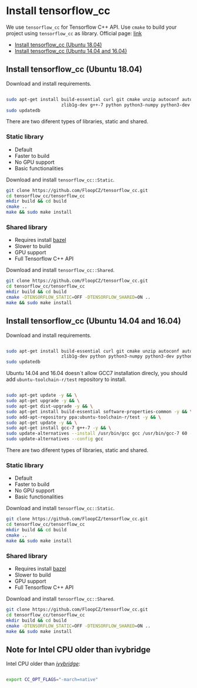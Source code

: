 # Install tensorflow_cc

We use `tensorflow_cc` for Tensorflow C++ API. Use `cmake` to build your project using `tensorflow_cc` as library. Official page: [link](https://github.com/FloopCZ/tensorflow_cc)

- [Install tensorflow_cc (Ubuntu 18.04)](#install-tensorflow_cc-ubuntu-1804)
- [Install tensorflow_cc (Ubuntu 14.04 and 16.04)](#install-tensorflow_cc-ubuntu-1404-and-1604)


## Install tensorflow_cc (Ubuntu 18.04)

Download and install requirements.

```bash

sudo apt-get install build-essential curl git cmake unzip autoconf autogen automake libtool mlocate \
                     zlib1g-dev g++-7 python python3-numpy python3-dev python3-pip python3-wheel wget
sudo updatedb
```
There are two diferent types of libraries, static and shared.

### Static library

- Default
- Faster to build
- No GPU support
- Basic functionalities

Download and install `tensorflow_cc::Static`.

```bash
git clone https://github.com/FloopCZ/tensorflow_cc.git
cd tensorflow_cc/tensorflow_cc
mkdir build && cd build
cmake ..
make && sudo make install
```
### Shared library

- Requires install [bazel](https://github.com/roboticslab-uc3m/installation-guides/blob/master/install-bazel.md)
- Slower to build
- GPU support
- Full Tensorflow C++ API

Download and install `tensorflow_cc::Shared`.

```bash
git clone https://github.com/FloopCZ/tensorflow_cc.git
cd tensorflow_cc/tensorflow_cc
mkdir build && cd build
cmake -DTENSORFLOW_STATIC=OFF -DTENSORFLOW_SHARED=ON ..
make && sudo make install
```
## Install tensorflow_cc (Ubuntu 14.04 and 16.04)

Download and install requirements.
```bash

sudo apt-get install build-essential curl git cmake unzip autoconf autogen automake libtool mlocate \
                     zlib1g-dev python python3-numpy python3-dev python3-pip python3-wheel wget
sudo updatedb
```
Ubuntu 14.04 and 16.04 doesn´t allow GCC7 installation direcly, you should add `ubuntu-toolchain-r/test` repository to install.

```bash

sudo apt-get update -y && \
sudo apt-get upgrade -y && \
sudo apt-get dist-upgrade -y && \
sudo apt-get install build-essential software-properties-common -y && \
sudo add-apt-repository ppa:ubuntu-toolchain-r/test -y && \
sudo apt-get update -y && \
sudo apt-get install gcc-7 g++-7 -y && \
sudo update-alternatives --install /usr/bin/gcc gcc /usr/bin/gcc-7 60 --slave /usr/bin/g++ g++ /usr/bin/g++-7 && \
sudo update-alternatives --config gcc

```

There are two diferent types of libraries, static and shared.

### Static library

- Default
- Faster to build
- No GPU support
- Basic functionalities

Download and install `tensorflow_cc::Static`.
```bash
git clone https://github.com/FloopCZ/tensorflow_cc.git
cd tensorflow_cc/tensorflow_cc
mkdir build && cd build
cmake ..
make && sudo make install
```
### Shared library

- Requires install [bazel](https://github.com/roboticslab-uc3m/installation-guides/blob/master/install-bazel.md)
- Slower to build
- GPU support
- Full Tensorflow C++ API

Download and install `tensorflow_cc::Shared`.
```bash
git clone https://github.com/FloopCZ/tensorflow_cc.git
cd tensorflow_cc/tensorflow_cc
mkdir build && cd build
cmake -DTENSORFLOW_STATIC=OFF -DTENSORFLOW_SHARED=ON ..
make && sudo make install
```

## Note for Intel CPU older than ivybridge

Intel CPU older than *[ivybridge](https://ark.intel.com/content/www/es/es/ark/products/codename/29902/ivy-bridge.html)*:
```bash

export CC_OPT_FLAGS="-march=native"

```

